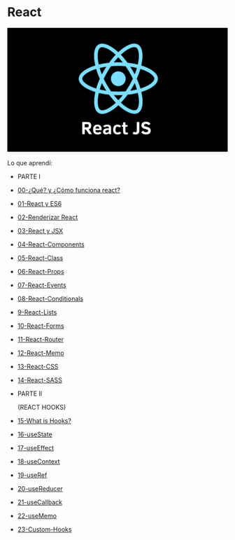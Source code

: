 # React

![React](./imgs/react.png)


Lo que aprendí:

- PARTE I

- [00-¿Qué? y ¿Cómo funciona react?](./01-React-Intro/README.md)
- [01-React y ES6](./03-React-ES6/README.md)
- [02-Renderizar React](./04-React-Render/README.md)
- [03-React y JSX](./05-React-JSX/README.md)
- [04-React-Components](./06-React-Components/README.md)
- [05-React-Class](./07-React-Class/README.md)
- [06-React-Props](./08-React-Props/README.md)
- [07-React-Events](./9-React-Events/README.md)
- [08-React-Conditionals](./10-React-Conditionals/README.md)
- [9-React-Lists](./11-React-Lists/README.md)
- [10-React-Forms](./12-React-Forms/README.md)
- [11-React-Router](./13-React-Router/README.md)
- [12-React-Memo](./14-React-Memo/README.md)
- [13-React-CSS](./15-React-CSS/README.md)
- [14-React-SASS](./16-React-SASS/README.md)

- PARTE II 

    (REACT HOOKS)

- [15-What is Hooks?](./17-Hooks/README.md)
- [16-useState](./18-useState/README.md)
- [17-useEffect](./19-useEffect/README.md)
- [18-useContext](./20-useContext/README.md)
- [19-useRef](./21-useRef/README.md)
- [20-useReducer](./22-useReducer/README.md)
- [21-useCallback](./23-useCallback/README.md)
- [22-useMemo](./24-useMemo/README.md)
- [23-Custom-Hooks](./25-Custom-Hooks/README.md)